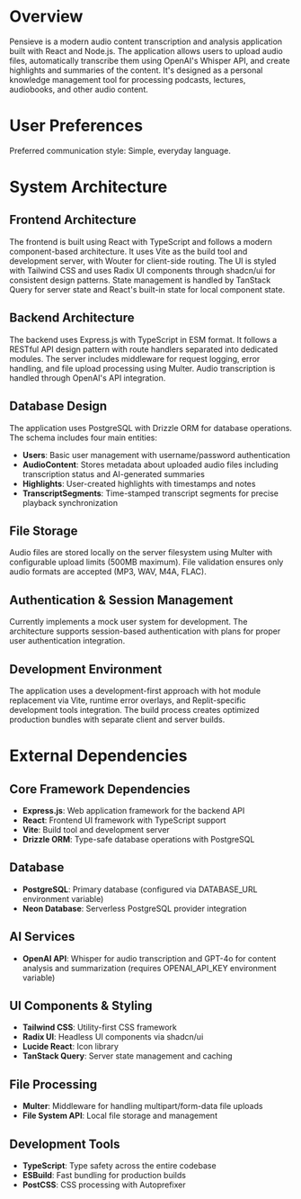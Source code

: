 # Overview

Pensieve is a modern audio content transcription and analysis application built with React and Node.js. The application allows users to upload audio files, automatically transcribe them using OpenAI's Whisper API, and create highlights and summaries of the content. It's designed as a personal knowledge management tool for processing podcasts, lectures, audiobooks, and other audio content.

# User Preferences

Preferred communication style: Simple, everyday language.

# System Architecture

## Frontend Architecture
The frontend is built using React with TypeScript and follows a modern component-based architecture. It uses Vite as the build tool and development server, with Wouter for client-side routing. The UI is styled with Tailwind CSS and uses Radix UI components through shadcn/ui for consistent design patterns. State management is handled by TanStack Query for server state and React's built-in state for local component state.

## Backend Architecture
The backend uses Express.js with TypeScript in ESM format. It follows a RESTful API design pattern with route handlers separated into dedicated modules. The server includes middleware for request logging, error handling, and file upload processing using Multer. Audio transcription is handled through OpenAI's API integration.

## Database Design
The application uses PostgreSQL with Drizzle ORM for database operations. The schema includes four main entities:
- **Users**: Basic user management with username/password authentication
- **AudioContent**: Stores metadata about uploaded audio files including transcription status and AI-generated summaries
- **Highlights**: User-created highlights with timestamps and notes
- **TranscriptSegments**: Time-stamped transcript segments for precise playback synchronization

## File Storage
Audio files are stored locally on the server filesystem using Multer with configurable upload limits (500MB maximum). File validation ensures only audio formats are accepted (MP3, WAV, M4A, FLAC).

## Authentication & Session Management
Currently implements a mock user system for development. The architecture supports session-based authentication with plans for proper user authentication integration.

## Development Environment
The application uses a development-first approach with hot module replacement via Vite, runtime error overlays, and Replit-specific development tools integration. The build process creates optimized production bundles with separate client and server builds.

# External Dependencies

## Core Framework Dependencies
- **Express.js**: Web application framework for the backend API
- **React**: Frontend UI framework with TypeScript support
- **Vite**: Build tool and development server
- **Drizzle ORM**: Type-safe database operations with PostgreSQL

## Database
- **PostgreSQL**: Primary database (configured via DATABASE_URL environment variable)
- **Neon Database**: Serverless PostgreSQL provider integration

## AI Services
- **OpenAI API**: Whisper for audio transcription and GPT-4o for content analysis and summarization (requires OPENAI_API_KEY environment variable)

## UI Components & Styling
- **Tailwind CSS**: Utility-first CSS framework
- **Radix UI**: Headless UI components via shadcn/ui
- **Lucide React**: Icon library
- **TanStack Query**: Server state management and caching

## File Processing
- **Multer**: Middleware for handling multipart/form-data file uploads
- **File System API**: Local file storage and management

## Development Tools
- **TypeScript**: Type safety across the entire codebase
- **ESBuild**: Fast bundling for production builds
- **PostCSS**: CSS processing with Autoprefixer